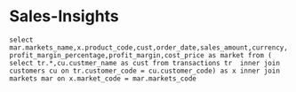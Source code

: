 # Sales-Insights




` select mar.markets_name,x.product_code,cust,order_date,sales_amount,currency,profit_margin_percentage,profit_margin,cost_price as market from (
select tr.*,cu.custmer_name as cust from transactions tr 
	inner join customers cu on tr.customer_code = cu.customer_code) as x
inner join markets mar on x.market_code = mar.markets_code `
